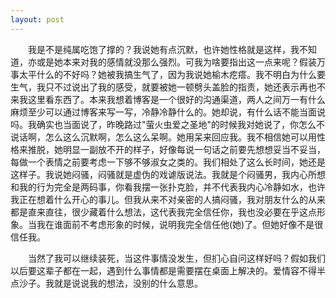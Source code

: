 ```yaml
---
layout: post
---
```

　　我是不是纯属吃饱了撑的？我说她有点沉默，也许她性格就是这样，我不知道，亦或是她本来对我的感情就没那么强烈。可我为啥要指出这一点来呢？假装万事太平什么的不好吗？她被我搞生气了，因为我说她榆木疙瘩。我不明白为什么要生气，我只不过说出了我的感受，就要被她一顿劈头盖脸的指责，她还表示再也不来我这里看东西了。本来我想着博客是一个很好的沟通渠道，两人之间万一有什么麻烦至少可以通过博客来写一写，冷静冷静什么的。她却说，有什么话不能当面说吗。我确实也当面说了，昨晚路过"萤火虫爱之圣地"的时候我对她说了，你怎么不说话啊，怎么这么沉默啊，怎么这么呆啊。她用呆来回应我。我不相信她可以用性格来推脱，她明显一副放不开的样子，好像每说一句话之前要先想想妥当不妥当，每做一个表情之前要考虑一下够不够淑女之类的。我们相处了这么长时间，她还是这样子。我说她闷骚，闷骚就是虚伪的戏谑版说法。我就是个闷骚男，我内心所想和我的行为完全是两码事，你看我摆一张扑克脸，并不代表我内心冷静如水，也许我正在想着什么开心的事儿。但我从来不对亲密的人搞闷骚，我对朋友什么的从来都是直来直往，很少藏着什么想法，这代表我完全信任你，我也没必要在乎这点形象。当我在谁面前不考虑形象的时候，说明我完全信任他(她)了。但她好像不是很信任我。

　　当然了我可以继续装死，当这件事情没发生，但扪心自问这样好吗？假如我们以后要这辈子都在一起，遇到什么事情都是需要摆在桌面上解决的。爱情容不得半点沙子。我就是说说我的想法，没别的什么意思。